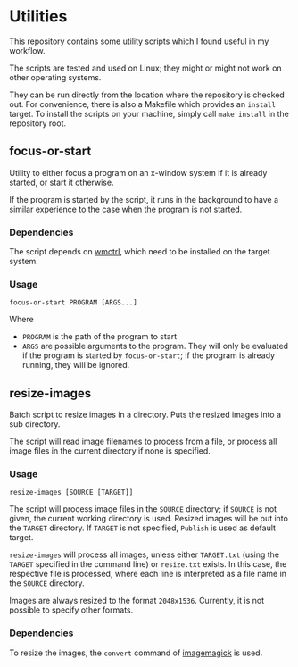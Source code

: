 # Utilities

This repository contains some utility scripts which I found useful in my workflow.

The scripts are tested and used on Linux; they might or might not work on other operating systems.

They can be run directly from the location where the repository is checked out. For convenience, there is also a
Makefile which provides an `install` target.
To install the scripts on your machine, simply call `make install` in the repository root.

## focus-or-start
Utility to either focus a program on an x-window system if it is already started, or start it otherwise.

If the program is started by the script, it runs in the background to have a similar experience to the case when the
program is not started.

### Dependencies
The script depends on [wmctrl](https://sites.google.com/site/tstyblo//wmctrl/), which need to be installed on the target system.

### Usage
    focus-or-start PROGRAM [ARGS...]
Where
* `PROGRAM` is the path of the program to start
* `ARGS` are possible arguments to the program. They will only be evaluated if the program is started by
  `focus-or-start`; if the program is already running, they will be ignored.

## resize-images
Batch script to resize images in a directory. Puts the resized images into a sub directory.

The script will read image filenames to process from a file, or process all image files in the current directory if
none is specified.

### Usage
    resize-images [SOURCE [TARGET]]

The script will process image files in the `SOURCE` directory; if `SOURCE` is not given, the current working directory
is used. Resized images will be put into the `TARGET` directory. If `TARGET` is not specified, `Publish` is used as
default target.

`resize-images` will process all images, unless either `TARGET.txt` (using the `TARGET` specified in the command line)
or `resize.txt` exists. In this case, the respective file is processed, where each line is interpreted as a file name
in the `SOURCE` directory.

Images are always resized to the format `2048x1536`. Currently, it is not possible to specify other formats.

### Dependencies
To resize the images, the `convert` command of [imagemagick](https://www.imagemagick.org/) is used.
